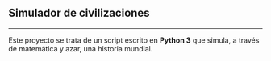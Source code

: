 
Simulador de civilizaciones
---------------------------


----------
Este proyecto se trata de un script escrito en **Python 3** que simula, a través de matemática y azar, una historia mundial.
